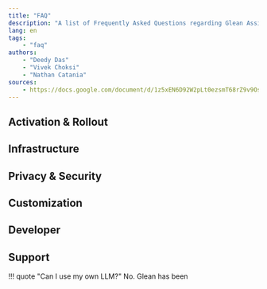 ```yaml
---
title: "FAQ"
description: "A list of Frequently Asked Questions regarding Glean Assistant and Generative AI."
lang: en
tags:
    - "faq"
authors:
    - "Deedy Das"
    - "Vivek Choksi"
    - "Nathan Catania"
sources:
    - https://docs.google.com/document/d/1z5xEN6D92W2pLt0ezsmT68rZ9v9OsMGcUh0v9ple0Jw/edit
---
```


## Activation & Rollout


## Infrastructure 


## Privacy & Security


## Customization


## Developer


## Support


!!! quote "Can I use my own LLM?"
No. Glean has been 

